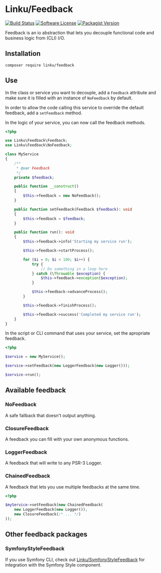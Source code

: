 # Linku/Feedback

[![Build Status](https://img.shields.io/travis/linkunijmegen/feedback/master)](https://travis-ci.org/LinkuNijmegen/Feedback)
[![Software License](https://img.shields.io/badge/license-MIT-brightgreen.svg)](LICENSE)
[![Packagist Version](https://img.shields.io/packagist/v/linku/feedback.svg)](https://packagist.org/packages/linku/feedback)

Feedback is an io abstraction that lets you decouple functional code and
business logic from (CLI) I/O.

## Installation

```
composer require linku/feedback
```

## Use

In the class or service you want to decouple, add a `Feedback` attribute
and make sure it is filled with an instance of `NoFeedback` by default.

In order to allow the code calling this service to override the default
feedback, add a `setFeedback` method.

In the logic of your service, you can now call the feedback methods.

```php
<?php

use Linku\Feedback\Feedback;
use Linku\Feedback\NoFeedback;

class MyService
{
    /**
     * @var Feedback
     */
    private $feedback;

    public function __construct()
    {
        $this->feedback = new NoFeedback();
    }

    public function setFeedback(Feedback $feedback): void
    {
        $this->feedback = $feedback;    
    }

    public function run(): void
    {
        $this->feedback->info('Starting my service run');

        $this->feedback->startProcess();

        for ($i = 0; $i < 100; $i++) {
            try {
                // Do something in a loop here
            } catch (\Throwable $exception) {
                $this->feedback->exception($exception);
            }

            $this->feedback->advanceProcess();
        }

        $this->feedback->finishProcess();

        $this->feedback->success('Completed my service run');
    }
}
```

In the script or CLI command that uses your service, set the apropriate
feedback.

```php
<?php

$service = new MyService();

$service->setFeedback(new LoggerFeedback(new Logger()));

$service->run();
```

## Available feedback
### NoFeedback
A safe fallback that doesn't output anything.

### ClosureFeedback
A feedback you can fill with your own anonymous functions.

### LoggerFeedback
A feedback that will write to any PSR-3 Logger.

### ChainedFeedback
A feedback that lets you use multiple feedbacks at the same time.
```php
<?php

$myService->setFeedback(new ChainedFeedback(
    new LoggerFeedback(new Logger()),
    new ClosureFeedback(/* ... */)
));
```

## Other feedback packages
### SymfonyStyleFeedback
If you use Symfony CLI, check out [Linku/SymfonyStyleFeedback](https://github.com/linkunijmegen/SymfonyStyleFeedback)
for integration with the Symfony Style component.
